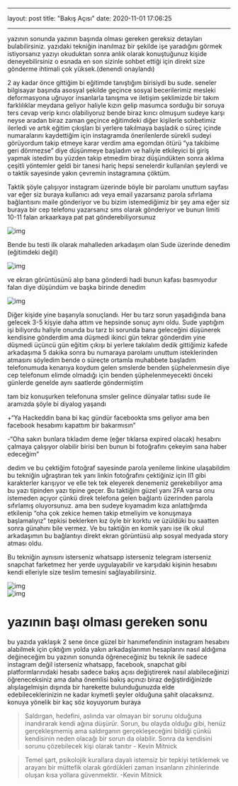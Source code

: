 
---
layout: post
title:  "Bakış Açısı"
date:   2020-11-01 17:06:25

---
yazının sonunda yazının başında olması gereken gereksiz detayları bulabilirsiniz. yazıdaki tekniğin inanılmaz bir şekilde işe yaradığını görmek istiyorsanız yazıyı okuduktan sonra anlık olarak konuştuğunuz kişide deneyebilirsiniz o esnada en son sizinle sohbet ettiği için direkt size gönderme ihtimali çok yüksek.(denendi onaylandı)
  
2 ay kadar önce gittiğim bi eğitimde tanıştığım birisiydi bu sude. seneler bilgisayar başında asosyal şekilde geçince sosyal becerilerimiz mesleki deformasyona uğruyor insanlarla tanışma ve iletişim şeklimizde bir takım farklılıklar meydana geliyor haliyle kızın gelip masumca sorduğu bir soruya ters cevap verip kırıcı olabiliyoruz bende biraz kırıcı olmuşum sudeye karşı neyse aradan biraz zaman geçince eğitimdeki diğer kişilerle sohbetimiz ilerledi ve artık eğitim çıkışları bi yerlere takılmaya başladık o süreç içinde numaralarını kaydettiğim için instagramda önerilenlerde sürekli sudeyi görüyordum takip etmeye karar verdim ama egomdan ötürü “ya takibime geri dönmezse” diye düşünmeye başladım ve haliyle etkileyici bi giriş yapmak istedim bu yüzden takip etmedim biraz düşündükten sonra aklıma çeşitli yöntemler geldi bir tanesi hariç hepsi senelerdir kullanılan şeylerdi ve o taktik sayesinde yakın çevremin instagramına çöktüm.

Taktik şöyle çalışıyor instagram üzerinde böyle bir parolamı unuttum sayfası var eğer siz buraya kullanıcı adı veya email yazarsanız parola sıfırlama bağlantısını maile gönderiyor ve bu bizim istemediğimiz bir şey ama eğer siz buraya bir cep telefonu yazarsanız sms olarak gönderiyor ve bunun limiti 10-11 falan arkaarkaya pat pat gönderebiliyorsunuz

![img](https://hackeddin.com/bakis-acisi/0.jpeg)

Bende bu testi ilk olarak mahalleden arkadaşım olan Sude üzerinde denedim (eğitimdeki değil)

![img](https://hackeddin.com/bakis-acisi/1.jpeg)

ve ekran görüntüsünü alıp bana gönderdi hadi bunun kafası basmıyodur falan diye düşündüm ve başka birinde denedim

![img](https://hackeddin.com/bakis-acisi/2.jpeg)

Diğer kişide yine başarıyla sonuçlandı. Her bu tarz sorun yaşadığında bana gelecek 3-5 kişyie daha attım ve hepsinde sonuç aynı oldu. Sude yaptığım işi biliyordu haliyle onunda bu tarz bi sorunda bana geleceğini düşünerek kendisine gönderdim ama düşmedi ikinci gün tekrar gönderdim yine düşmedi üçüncü gün eğitim çıkışı bi yerlere takılalım dedik gittiğimiz kafede arkadaşıma 5 dakika sonra bu numaraya parolamı unuttum isteklerinden atmasını söyledim bende o süreçte ortamla muhabbete başladım telefonumuda kenarıya koydum gelen smslerde benden şüphelenmesin diye cep telefonum elimde olmadığı için benden şüphelenmeyecekti önceki günlerde genelde aynı saatlerde göndermiştim

tam biz konuşurken telefonuna smsler gelince dünyalar tatlısı sude ile aramızda şöyle bi diyalog yaşandı

+“Ya Hackeddin bana bi kaç gündür facebookta sms geliyor ama ben facebook hesabımı kapattım bir bakarmısın”

-“Oha sakın bunlara tıkladım deme (eğer tıklarsa expired olacak) hesabını çalmaya çalışıyor olabilir birisi ben bunun bi fotoğrafını çekeyim sana haber edeceğim”

dedim ve bu çektiğim fotoğraf sayesinde parola yenileme linkine ulaşabildim bu tekniğin uğraştıran tek yanı linkin fotoğrafını çektiğiniz için Il1 gibi karakterler karışıyor ve elle tek tek eleyerek denemeniz gerekebiliyor ama bu yazı tipinden yazı tipine geçer. Bu taktiğim güzel yanı 2FA varsa onu istemeden açıyor çünkü direk telefona gelen bağlantı üzerinden parola sıfırlamış oluyorsunuz. ama ben sudeye kıyamadım kıza anlattığımda etkilenip “oha çok zekice hemen takip etmeliyim ve konuşmaya başlamalıyız” tepkisi beklerken kız öyle bir korktu ve üzüldüki bu saatten sonra günahını bile vermez. Ve bu taktiğin en komik yanı ise ilk okul arkadaşımın bu bağlantıyı direkt ekran görüntüsü alıp sosyal medyada story atması oldu.

Bu tekniğin aynısını isterseniz whatsapp isterseniz telegram isterseniz snapchat farketmez her yerde uygulayabilir ve karşıdaki kişinin hesabını kendi elleriyle size teslim temesini sağlayabilirsiniz.

![img](https://hackeddin.com/bakis-acisi/3.jpeg)  
![img](https://hackeddin.com/bakis-acisi/4.jpeg)



# yazının başı olması gereken sonu
bu yazıda yaklaşık 2 sene önce güzel bir hanımefendinin instagram hesabını alabilmek için çıktığım yolda yakın arkadaşlarımın hesaplarını nasıl aldığıma değineceğim bu yazının sonunda öğreneceğiniz bu teknik ile sadece instagram değil isterseniz whatsapp, facebook, snapchat gibi platformlarınıdaki hesabı sadece bakış açısı değiştirerek nasıl alabileceğinizi öğreneceksiniz ama daha önemlisi bakış açınızı biraz değiştirdiğinizde alışılagelmişin dışında bir harekette bulunduğunuzda elde edebileceklerinizin ne kadar kıymetli şeyler olduğuna şahit olacaksınız. konuya yönelik bir kaç söz koyuyorum buraya

> Saldırgan, hedefini, aslında var olmayan bir sorunu olduğuna
> inandırarak kendi ağına düşürür. Sorun, bu olayda olduğu gibi, henüz
> gerçekleşmemiş ama saldırganın gerçekleşeceğini bildiği çünkü
> kendisinin neden olacağı bir sorun da olabilir. Sonra da kendisini
> sorunu çözebilecek kişi olarak tanıtır - Kevin Mitnick
> 

> Temel şart, psikolojik kurallara dayalı istemsiz bir tepkiyi tetiklemek ve arayanı bir müttefik olarak gördükleri zaman insanların zihinlerinde oluşan kısa yollara güvenmektir.  -Kevin Mitnick


